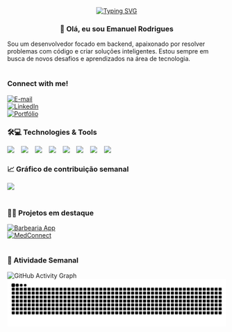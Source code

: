 <div align="center">
  <a href="https://git.io/typing-svg">
    <img src="https://readme-typing-svg.demolab.com?font=Fira+Code&weight=500&size=22&pause=1000&color=FF69B4&center=true&vCenter=true&random=false&width=524&lines=%E2%8A%B9+Welcome+to+my+profile!+%E2%8A%B9+" alt="Typing SVG">
  </a>
</div>

<h3 align="center">💫 Olá, eu sou Emanuel Rodrigues</h3>

<p align="left">
Sou um desenvolvedor focado em backend, apaixonado por resolver problemas com código e criar soluções inteligentes. Estou sempre em busca de novos desafios e aprendizados na área de tecnologia.
</p>

#

<div style="text-align: left;" align="left">
 <h3>Connect with me!</h3>

[![E-mail](https://img.shields.io/badge/-Email-000?style=for-the-badge&logo=microsoft-outlook&logoColor=FF00F6)](mailto:manuell.ar@outlook.com)  
[![LinkedIn](https://img.shields.io/badge/-LinkedIn-000?style=for-the-badge&logo=linkedin&logoColor=FF00F6)](https://www.linkedin.com/in/emanuel-rodrigues-996528212/)  
[![Portfólio](https://img.shields.io/badge/-Portfólio-000?style=for-the-badge&logo=firefox-browser&logoColor=FF00F6)](https://seu-portfolio-aqui.com)
</div>

<h3 align="left">🛠️💻 Technologies & Tools</h3>

<div align="left">
  <img src="https://cdn.jsdelivr.net/gh/devicons/devicon/icons/javascript/javascript-plain.svg" height="25" />
  <img width="8" />
  <img src="https://cdn.jsdelivr.net/gh/devicons/devicon/icons/nodejs/nodejs-original.svg" height="25" />
  <img width="8" />
  <img src="https://cdn.jsdelivr.net/gh/devicons/devicon/icons/react/react-original.svg" height="25" />
  <img width="8" />
  <img src="https://cdn.jsdelivr.net/gh/devicons/devicon/icons/python/python-original.svg" height="25" />
  <img width="8" />
  <img src="https://cdn.jsdelivr.net/gh/devicons/devicon/icons/mysql/mysql-original.svg" height="25" />
  <img width="8" />
  <img src="https://cdn.jsdelivr.net/gh/devicons/devicon/icons/postgresql/postgresql-original.svg" height="25" />
  <img width="8" />
  <img src="https://cdn.jsdelivr.net/gh/devicons/devicon/icons/html5/html5-original.svg" height="25" />
  <img width="8" />
  <img src="https://cdn.jsdelivr.net/gh/devicons/devicon/icons/css3/css3-original.svg" height="25" />
</div>

### 📈 Gráfico de contribuição semanal
<img src="https://github-readme-streak-stats.herokuapp.com/?user=manuellrds&theme=tokyonight&hide_border=true" />

#

### 👨‍💻 Projetos em destaque
[![Barbearia App](https://img.shields.io/badge/-Barbearia%20App-000?style=for-the-badge&logo=vercel&logoColor=FF00F6)](https://github.com/manuellrds/barbearia-app)  
[![MedConnect](https://img.shields.io/badge/-MedConnect-000?style=for-the-badge&logo=github&logoColor=FF00F6)](https://github.com/manuellrds/medconnect)

#

### 🧠 Atividade Semanal
<img src="https://github-readme-activity-graph.cyclic.app/graph?username=manuellrds&theme=tokyo-night&hide_border=true" alt="GitHub Activity Graph">


<picture align="center">
  <source media="(prefers-color-scheme: dark)" srcset="https://raw.githubusercontent.com/manuellrds/manuellrds/output/github-contribution-grid-snake-dark.svg">
  <source media="(prefers-color-scheme: light)" srcset="https://raw.githubusercontent.com/manuellrds/manuellrds/output/github-contribution-grid-snake-dark.svg">
  <img align="center" alt="github contribution grid snake animation" src="https://raw.githubusercontent.com/manuellrds/manuellrds/output/github-contribution-grid-snake.svg">
</picture>
